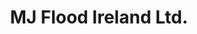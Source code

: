 ---
title: "MJ Flood Ireland Ltd."
url: /baldonnell-business-park/mj-flood-ireland-ltd/
shop: Schreibwaren
---